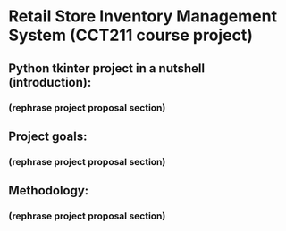 # **Retail Store Inventory Management System (CCT211 course project)**

## Python tkinter project in a nutshell (introduction):

### (rephrase project proposal section)

## Project goals:

### (rephrase project proposal section)

## Methodology:

### (rephrase project proposal section)
